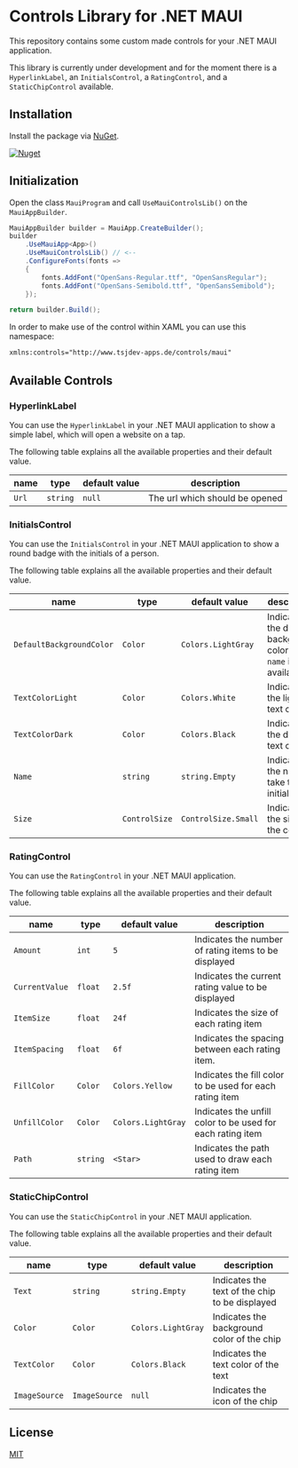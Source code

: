 ﻿# Controls Library for .NET MAUI

This repository contains some custom made controls for your .NET MAUI application.

This library is currently under development and for the moment there is a `HyperlinkLabel`, an `InitialsControl`, a `RatingControl`, and a `StaticChipControl` available.

## Installation

Install the package via [NuGet](https://www.nuget.org/packages/tsjdevapps.MauiControlsLib).

[![Nuget](https://img.shields.io/nuget/v/tsjdevapps.MauiControlsLib)](https://www.nuget.org/packages/tsjdevapps.MauiControlsLib)

## Initialization

Open the class `MauiProgram` and call `UseMauiControlsLib()` on the `MauiAppBuilder`.

```csharp
MauiAppBuilder builder = MauiApp.CreateBuilder();
builder
    .UseMauiApp<App>()
    .UseMauiControlsLib() // <--
    .ConfigureFonts(fonts =>
    {
        fonts.AddFont("OpenSans-Regular.ttf", "OpenSansRegular");
        fonts.AddFont("OpenSans-Semibold.ttf", "OpenSansSemibold");
    });

return builder.Build();
```

In order to make use of the control within XAML you can use this namespace:

```xml
xmlns:controls="http://www.tsjdev-apps.de/controls/maui"
```

## Available Controls

### HyperlinkLabel

You can use the `HyperlinkLabel` in your .NET MAUI application to show a simple label, which will open a website on a tap.

The following table explains all the available properties and their default value.

| **name** | **type** | **default value** | **description** |
|-|-|-|-|
| `Url` | `string` | `null` | The url which should be opened |

### InitialsControl

You can use the `InitialsControl` in your .NET MAUI application to show a round badge with the initials of a person.

The following table explains all the available properties and their default value.

| **name** | **type** | **default value** | **description** |
|-|-|-|-|
| `DefaultBackgroundColor` | `Color` | `Colors.LightGray` | Indicates the default background color if no `name` is available |
| `TextColorLight` | `Color` | `Colors.White` | Indicates the light text color |
| `TextColorDark` | `Color` | `Colors.Black` | Indicates the dark text color |
| `Name` | `string` | `string.Empty` | Indicates the name to take the initials from |
| `Size` | `ControlSize` | `ControlSize.Small` | Indicates the size of the control |

### RatingControl

You can use the `RatingControl` in your .NET MAUI application.

The following table explains all the available properties and their default value.

| **name** | **type** | **default value** | **description** |
|-|-|-|-|
| `Amount` | `int` | `5` | Indicates the number of rating items to be displayed |
| `CurrentValue` | `float` | `2.5f` | Indicates the current rating value to be displayed |
| `ItemSize` | `float` | `24f` | Indicates the size of each rating item |
| `ItemSpacing` | `float` | `6f` | Indicates the spacing between each rating item. |
| `FillColor` | `Color` | `Colors.Yellow` | Indicates the fill color to be used for each rating item |
| `UnfillColor` | `Color` | `Colors.LightGray` | Indicates the unfill color to be used for each rating item |
| `Path` | `string` | `<Star>` | Indicates the path used to draw each rating item |

### StaticChipControl

You can use the `StaticChipControl` in your .NET MAUI application.

The following table explains all the available properties and their default value.

| **name** | **type** | **default value** | **description** |
|-|-|-|-|
| `Text` | `string` | `string.Empty` | Indicates the text of the chip to be displayed |
| `Color` | `Color` | `Colors.LightGray` | Indicates the background color of the chip |
| `TextColor` | `Color` | `Colors.Black` | Indicates the text color of the text |
| `ImageSource` | `ImageSource` | `null` | Indicates the icon of the chip |

## License

[MIT](https://choosealicense.com/licenses/mit/)
